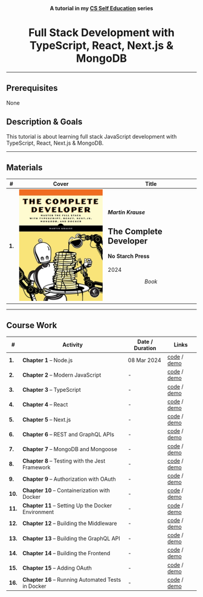 <div align="center">
  <b>A tutorial in my <a href="https://github.com/abeerration/CS-Self-Education">CS Self Education</a> series</b>
  <h1>Full Stack Development with TypeScript, React, Next.js & MongoDB</h1>
</div>

---

## Prerequisites

None

## Description & Goals

This tutorial is about learning full stack JavaScript development with TypeScript, React, Next.js & MongoDB.

---

## Materials

| # | Cover | Title |
| ----------- | ----------- | ----------- |
| **1.** | ![](cover.jpg) | <h4><i>Martin Krause</i></h4><h2>The Complete Developer</h2><h4>No Starch Press</h4><p>2024</p><p align="center"><i>Book</i></p> |

---

## Course Work

| # | Activity | Date / Duration | Links |
| ----------- | ----------- | ----------- | ----------- |
| **1.** | **Chapter 1** – Node.js | 08 Mar 2024 | [code]() / [demo]() |
| **2.** | **Chapter 2** – Modern JavaScript | - | [code]() / [demo]() |
| **3.** | **Chapter 3** – TypeScript | - | [code]() / [demo]() |
| **4.** | **Chapter 4** – React | - | [code]() / [demo]() |
| **5.** | **Chapter 5** – Next.js | - | [code]() / [demo]() |
| **6.** | **Chapter 6** – REST and GraphQL APIs | - | [code]() / [demo]() |
| **7.** | **Chapter 7** – MongoDB and Mongoose | - | [code]() / [demo]() |
| **8.** | **Chapter 8** – Testing with the Jest Framework | - | [code]() / [demo]() |
| **9.** | **Chapter 9** – Authorization with OAuth | - | [code]() / [demo]() |
| **10.** | **Chapter 10** – Containerization with Docker | - | [code]() / [demo]() |
| **11.** | **Chapter 11** – Setting Up the Docker Environment | - | [code]() / [demo]() |
| **12.** | **Chapter 12** – Building the Middleware | - | [code]() / [demo]() |
| **13.** | **Chapter 13** – Building the GraphQL API | - | [code]() / [demo]() |
| **14.** | **Chapter 14** – Building the Frontend | - | [code]() / [demo]() |
| **15.** | **Chapter 15** – Adding OAuth | - | [code]() / [demo]() |
| **16.** | **Chapter 16** – Running Automated Tests in Docker | - | [code]() / [demo]() |
